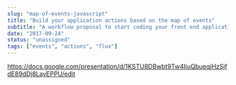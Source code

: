 ```yaml
---
slug: "map-of-events-javascript"
title: "Build your application actions based on the map of events"
subtitle: "A workflow proposal to start coding your front end applications in a profesisonal way"
date: "2017-09-24"
status: "unassigned"
tags: ["events", "actions", "flux"]
---
```


https://docs.google.com/presentation/d/1KSTU8DBwbt9Tw4IiuQbueqjHzSjfdE89dDj8LayEPPU/edit
